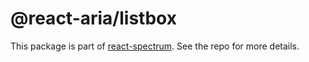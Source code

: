 # @react-aria/listbox

This package is part of [react-spectrum](https://github.com/adobe/react-spectrum). See the repo for more details.
